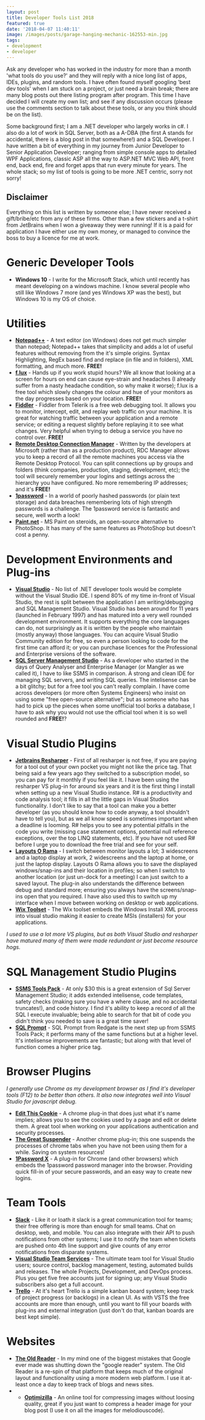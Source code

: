 ```yaml
---
layout: post
title: Developer Tools List 2018
featured: true
date: '2018-04-07 11:40:11'
image: /images/posts/garage-hanging-mechanic-162553-min.jpg
tags:
- development
- developer
---
```


Ask any developer who has worked in the industry for more than a month 'what tools do you use?' and they will reply with a nice long list of apps, IDEs, plugins, and random tools. I have often found myself googling 'best dev tools' when I am stuck on a project, or just need a brain break; there are many blog posts out there listing program after program. This time I have decided I will create my own list; and see if any discussion occurs (please use the comments section to talk about these tools, or any you think should be on the list).

Some background first; I am a .NET developer who largely works in c#. I also do a lot of work in SQL Server, both as a A-DBA (the first A stands for accidental, there is a blog post in that somewhere!) and a SQL Developer. I have written a bit of everything in my journey from Junior Developer to Senior Application Developer; ranging from simple console apps to detailed WPF Applications, classic ASP all the way to ASP.NET MVC Web API, front end, back end, fire and forget apps that run every minute for years. The whole stack; so my list of tools is going to be more .NET centric, sorry not sorry!

## Disclaimer
Everything on this list is written by someone else; I have never received a gift/bribe/etc from any of these firms. Other than a few stickers and a t-shirt from JetBrains when I won a giveaway they were running! If it is a paid for application I have either use my own money, or managed to convince the boss to buy a licence for me at work.

# Generic Developer Tools
* **Windows 10** - I write for the Microsoft Stack, which until recently has meant developing on a windows machine. I know several people who still like Windows 7 more (and yes Windows XP was the best), but Windows 10 is my OS of choice.

# Utilities
* [**Notepad++**](https://notepad-plus-plus.org/) - A text editor (on Windows) does not get much simpler than notepad; Notepad++ takes that simplicity and adds a lot of useful features without removing from the it's simple origins. Syntax Highlighting, RegEx based find and replace (in file and in folders), XML formatting, and much more. **FREE!**
* [**f.lux**](https://justgetflux.com/) - Hands up if you work stupid hours? We all know that looking at a screen for hours on end can cause eye-strain and headaches (I already suffer from a nasty headache condition, so why make it worse); f.lux is a free tool which slowly changes the colour and hue of your monitors as the day progresses based on your location. **FREE!**
* [**Fiddler**](https://www.telerik.com/fiddler) - Fiddler from Telerik is a free web debugging tool. It allows you to monitor, intercept, edit, and replay web traffic on your machine. It is great for watching traffic between your application and a remote service; or editing a request slightly before replaying it to see what changes. Very helpful when trying to debug a service you have no control over. **FREE!**
* [**Remote Desktop Connection Manager**](https://www.microsoft.com/en-gb/download/details.aspx?id=44989) - Written by the developers at Microsoft (rather than as a production product), RDC Manager allows you to keep a record of all the remote machines you access via the Remote Desktop Protocol. You can split connections up by groups and folders (think companies, production, staging, development, etc); the tool will securely remember your logins and settings across the hierarchy you have configured. No more remembering IP addresses; and it's **FREE!**
* [**1password**](https://1password.com/) - In a world of poorly hashed passwords (or plain text storage) and data breaches remembering lots of high strength passwords is a challenge. The 1password service is fantastic and secure, well worth a look!
* [**Paint.net**](https://www.getpaint.net/) - MS Paint on steroids, an open-source alternative to PhotoShop. It has many of the same features as PhotoShop but doesn't cost a penny.

# Development Environments and Plug-ins
* [**Visual Studio**](https://www.visualstudio.com/) - No list of .NET developer tools would be complete without the Visual Studio IDE. I spend 80% of my time in-front of Visual Studio, the rest is split between the application I am writing/debugging and SQL Management Studio. Visual Studio has been around for 11 years (launched in February 1997) and has matured into a very well rounded development environment. It supports everything the core languages can do, not surprisingly as it is written by the people who maintain (mostly anyway) those languages. You can acquire Visual Studio Community edition for free, so even a person looking to code for the first time can afford it; or you can purchase licences for the Professional and Enterprise versions of the software.
* [**SQL Server Management Studio**](https://docs.microsoft.com/en-us/sql/ssms/download-sql-server-management-studio-ssms) - As a developer who started in the days of Query Analyser and Enterprise Manager (or Mangler as we called it), I have to like SSMS in comparison. A strong and clean IDE for managing SQL servers, and writing SQL queries. The intelisense can be a bit glitchy; but for a free tool you can't really complain. I have come across developers (or more often Systems Engineers) who insist on using some "free open-source alternative"; but as someone who has had to pick up the pieces when some unofficial tool borks a database, I have to ask why you would not use the official tool when it is so well rounded and **FREE!**?

# Visual Studio Plugins
* [**Jetbrains Resharper**](https://www.jetbrains.com/) - First of all resharper is not free, if you are paying for a tool out of your own pocket you might not like the price tag. That being said a few years ago they switched to a subscription model, so you can pay for it monthly if you feel like it. I have been using the resharper VS plug-in for around six years and it is the first thing I install when setting up a new Visual Studio instance. R# is a productivity and code analysis tool; it fills in all the little gaps in Visual Studios functionality. I don't like to say that a tool can make you a better developer (as you should know how to code anyway, a tool shouldn't have to tell you), but as we all know speed is sometimes important when a deadline is looming. R# helps you to see any potential pitfalls in the code you write (missing case statement options, potential null reference exceptions, over the top LINQ statements, etc). If you have not used R# before I urge you to download the free trial and see for your self.
* [**Layouts O Rama**](https://marketplace.visualstudio.com/items?itemName=LayoutsORama.LayoutsORama) - I switch between monitor layouts a lot; 3 widescreens and a laptop display at work, 2 widescreens and the laptop at home, or just the laptop display. Layouts O Rama allows you to save the displayed windows/snap-ins and their location in profiles; so when I switch to another location (or just un-dock for a meeting) I can just switch to a saved layout. The plug-in also understands the difference between debug and standard more; ensuring you always have the screens/snap-ins open that you required. I have also used this to switch up my interface when I move between working on desktop or web applications.
* [**Wix Toolset**](http://wixtoolset.org/) - The Wix toolset embeds the Windows Install XML process into visual studio making it easier to create MSIs (installers) for your applications. 

*I used to use a lot more VS plugins, but as both Visual Studio and resharper have matured many of them were made redundant or just become resource hogs.*

# SQL Management Studio Plugins
* [**SSMS Tools Pack**](https://www.ssmstoolspack.com/) - At only $30 this is a great extension of Sql Server Management Studio; it adds extended intelisense, code templates, safety checks (making sure you have a where clause, and no accidental truncates!), and code history. I find it's ability to keep a record of all the SQL I execute invaluable; being able to search for that bit of code you didn't think you needed to save is a great time saver!
* [**SQL Prompt**](https://www.red-gate.com/products/sql-development/sql-prompt/index) - SQL Prompt from Redgate is the next step up from SSMS Tools Pack; it performs many of the same functions but at a higher level. It's intelisense improvements are fantastic; but along with that level of function comes a higher price tag.

# Browser Plugins
*I generally use Chrome as my development browser as I find it's developer tools (F12) to be better than others. It also now integrates well into Visual Studio for javascript debug.*

* [**Edit This Cookie**](https://chrome.google.com/webstore/detail/editthiscookie/fngmhnnpilhplaeedifhccceomclgfbg?hl=en) - A chrome plug-in that does just what it's name implies; allows you to see the cookies used by a page and edit or delete them. A great tool when working on your applications authentication and security processes.
* [**The Great Suspender**](https://chrome.google.com/webstore/detail/the-great-suspender/klbibkeccnjlkjkiokjodocebajanakg?hl=en) - Another chrome plug-in; this one suspends the processes of chrome tabs when you have not been using them for a while. Saving on system resources!
* [**1Password X**](https://blog.agilebits.com/2017/11/13/1password-x-a-look-at-the-future-of-1password-in-the-browser/) - A plug-in for Chrome (and other browsers) which embeds the 1password password manager into the browser. Providing quick fill-in of your secure passwords, and an easy way to create new logins.

# Team Tools
* [**Slack**](https://slack.com/) - Like it or loath it slack is a great communication tool for teams; their free offering is more than enough for small teams. Chat on desktop, web, and mobile. You can also integrate with their API to push notifications from other systems; I use it to notify the team when tickets are pushed onto 4th line support and give counts of any error notifications from disparate systems.
* [**Visual Studio Team Services**](https://www.visualstudio.com/team-services/) - The ultimate team tool for Visual Studio users; source control, backlog management, testing, automated builds and releases. The whole Projects, Development, and DevOps process. Plus you get five free accounts just for signing up; any Visual Studio subscribers also get a full account.
* [**Trello**](https://trello.com/) - At it's heart Trello is a simple kanban board system; keep track of project progress (or backlogs) in a clean UI. As with VSTS the free accounts are more than enough, until you want to fill your boards with plug-ins and external integration (just don't do that, kanban boards are best kept simple).

# Websites
* [**The Old Reader**](https://theoldreader.com/) - In my mind one of the biggest mistakes that Google ever made was shutting down the "google reader" system. The Old Reader is a re-spin of that platform that keeps much of the original layout and functionality using a more modern web platform. I use it at-least once a day to keep track of blogs and news sites.
* * [**Optimizilla**](http://optimizilla.com/) - An online tool for compressing images without loosing quality, great if you just want to compress a header image for your blog post (I use it on all the images for melodiouscode).